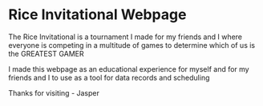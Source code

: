 # Rice Invitational Webpage

The Rice Invitational is a tournament I made for my friends and I where everyone is competing in a multitude of games to determine which of us is the GREATEST GAMER

I made this webpage as an educational experience for myself and for my friends and I to use as a tool for data records and scheduling

Thanks for visiting - Jasper

